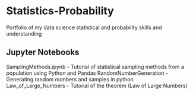 # Statistics-Probability
Portfolio of my data science statistical and probability skills and understanding

## Jupyter Notebooks
SamplingMethods.ipynb - Tutorial of statistical sampling methods from a population using Python and Pandas
RandomNumberGeneration - Generating random numbers and samples in python
Law_of_Large_Numbers - Tutorial of the theorem (Law of Large Numbers)

